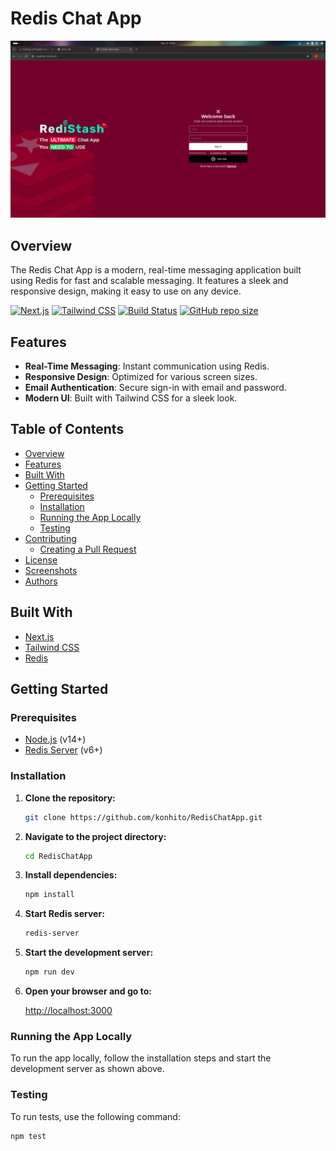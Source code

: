 # Redis Chat App

![Redis Chat App Logo](https://raw.githubusercontent.com/konhito/RedisChatApp/main/screenshots/sign-in.png)

## Overview

The Redis Chat App is a modern, real-time messaging application built using Redis for fast and scalable messaging. It features a sleek and responsive design, making it easy to use on any device.

[![Next.js](https://img.shields.io/badge/next.js-000000?style=for-the-badge&logo=nextdotjs&logoColor=white)](https://nextjs.org)
[![Tailwind CSS](https://img.shields.io/badge/tailwind_css-38bdf8?style=for-the-badge&logo=tailwindcss&logoColor=white)](https://tailwindcss.com)
[![Build Status](https://github.com/konhito/RedisChatApp/actions/workflows/main.yml/badge.svg)](https://github.com/konhito/RedisChatApp/actions/workflows/main.yml)
[![GitHub repo size](https://img.shields.io/github/repo-size/konhito/RedisChatApp)](https://github.com/konhito/RedisChatApp)

## Features

- **Real-Time Messaging**: Instant communication using Redis.
- **Responsive Design**: Optimized for various screen sizes.
- **Email Authentication**: Secure sign-in with email and password.
- **Modern UI**: Built with Tailwind CSS for a sleek look.

## Table of Contents

- [Overview](#overview)
- [Features](#features)
- [Built With](#built-with)
- [Getting Started](#getting-started)
  - [Prerequisites](#prerequisites)
  - [Installation](#installation)
  - [Running the App Locally](#running-the-app-locally)
  - [Testing](#testing)
- [Contributing](#contributing)
  - [Creating a Pull Request](#creating-a-pull-request)
- [License](#license)
- [Screenshots](#screenshots)
- [Authors](#authors)

## Built With

- [Next.js](https://nextjs.org)
- [Tailwind CSS](https://tailwindcss.com)
- [Redis](https://redis.io)

## Getting Started

### Prerequisites

- [Node.js](https://nodejs.org/en/download/) (v14+)
- [Redis Server](https://redis.io/download) (v6+)

### Installation

1. **Clone the repository:**

   ```bash
   git clone https://github.com/konhito/RedisChatApp.git
   ```

2. **Navigate to the project directory:**

   ```bash
   cd RedisChatApp
   ```

3. **Install dependencies:**

   ```bash
   npm install
   ```

4. **Start Redis server:**

   ```bash
   redis-server
   ```

5. **Start the development server:**

   ```bash
   npm run dev
   ```

6. **Open your browser and go to:**

   [http://localhost:3000](http://localhost:3000)

### Running the App Locally

To run the app locally, follow the installation steps and start the development server as shown above.

### Testing

To run tests, use the following command:

```bash
npm test
```
